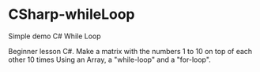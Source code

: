 # CSharp-whileLoop
Simple demo C# While Loop

Beginner lesson C#.
Make a matrix with the numbers 1 to 10 on top of each other 10 times
Using an Array, a "while-loop" and a "for-loop".
